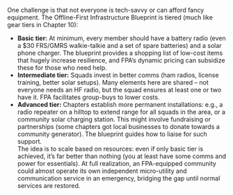 One challenge is that not everyone is tech-savvy or can afford fancy equipment. The Offline-First Infrastructure Blueprint is tiered (much like gear tiers in Chapter 10):  
- **Basic tier:** At minimum, every member should have a battery radio (even a $30 FRS/GMRS walkie-talkie and a set of spare batteries) and a solar phone charger. The blueprint provides a shopping list of low-cost items that hugely increase resilience, and FPA’s dynamic pricing can subsidize these for those who need help.  
- **Intermediate tier:** Squads invest in better comms (ham radios, license training, better solar setups). Many elements here are shared – not everyone needs an HF radio, but the squad ensures at least one or two have it. FPA facilitates group-buys to lower costs.  
- **Advanced tier:** Chapters establish more permanent installations: e.g., a radio repeater on a hilltop to extend range for all squads in the area, or a community solar charging station. This might involve fundraising or partnerships (some chapters got local businesses to donate towards a community generator). The blueprint guides how to liaise for such support.  
The idea is to scale based on resources: even if only basic tier is achieved, it’s far better than nothing (you at least have some comms and power for essentials). At full realization, an FPA-equipped community could almost operate its own independent micro-utility and communication service in an emergency, bridging the gap until normal services are restored.